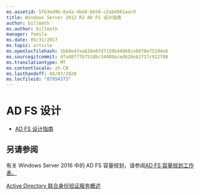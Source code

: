```yaml
---
ms.assetid: 5fb3ed9b-8a4a-4bd4-bb50-c2abd861aac9
title: Windows Server 2012 R2 AD FS 设计指南
author: billmath
ms.author: billmath
manager: femila
ms.date: 05/31/2017
ms.topic: article
ms.openlocfilehash: 1b68e4faa626e0fd7159b449b8ceb870e75194eb
ms.sourcegitcommit: dfa48f77b751dbc34409aced628eb2f17c912f08
ms.translationtype: MT
ms.contentlocale: zh-CN
ms.lasthandoff: 08/07/2020
ms.locfileid: "87954373"
---
```

# <a name="ad-fs-design"></a>AD FS 设计



-   [AD FS 设计指南](../ad-fs/design/AD-FS-Design-Guide.md)




## <a name="see-also"></a>另请参阅
有关 Windows Server 2016 中的 AD FS 容量规划，请参阅[AD FS 容量规划工作表。](https://adfsdocs.blob.core.windows.net/adfs/ADFSCapacity2016.xlsx)

[Active Directory 联合身份验证服务概述](../Active-Directory-Federation-Services.md)


